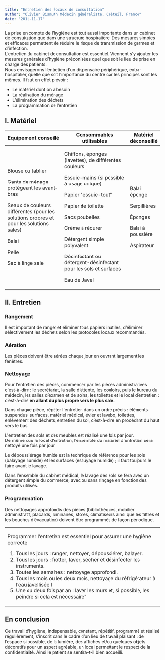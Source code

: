 ```yaml
---
title: "Entretien des locaux de consultation"
author: "Olivier Bismuth Médecin généraliste, Créteil, France"
date: "2011-11-17"
---
```


<div class="teaser"><p>La prise en compte de l’hygiène est tout aussi importante dans un cabinet de consultation que dans une structure hospitalière. Des mesures simples et efficaces permettent de réduire le risque de transmission de germes et d’infection.<br />
L’entretien du cabinet de consultation est essentiel. Viennent s’y ajouter les mesures générales d’hygiène préconisées quel que soit le lieu de prise en charge des patients.<br />
Nous envisagerons l’entretien d’un dispensaire périphérique, extra-hospitalier, quelle que soit l’importance du centre car les principes sont les mêmes. Il faut en effet prévoir :</p>
<ul>
<li>Le matériel dont on a besoin</li>
<li>La réalisation du ménage</li>
<li>L’élimination des déchets</li>
<li>La programmation de l’entretien</li>
</ul></div>

## I. Matériel

<table>

<thead>

<tr>

<th scope="col" style="width: 203px;">Equipement  
conseillé</th>

<th scope="col" style="width: 231px;">Consommables  
utilisables</th>

<th scope="col">Matériel déconseillé</th>

</tr>

</thead>

<tbody>

<tr>

<td style="width: 207px;">

Blouse ou tablier

Gants de ménage protégeant les avant-bras

Seaux de couleurs différentes (pour les solutions propres et pour les solutions sales)

Balai

Pelle

Sac à linge sale

</td>

<td style="width: 235px;">

Chiffons, éponges (lavettes), de différentes couleurs

Essuie-mains (si possible à usage unique)

Papier "essuie-tout"

Papier de toilette

Sacs poubelles

Crème à récurer

Détergent simple polyvalent

Désinfectant ou détergent-désinfectant pour les sols et surfaces

Eau de Javel

</td>

<td>

Balai éponge

Serpillières

Éponges

Balai à poussière

Aspirateur

</td>

</tr>

</tbody>

</table>

## II. Entretien

### Rangement

Il est important de ranger et éliminer tous papiers inutiles, d’éliminer sélectivement les déchets selon les protocoles locaux recommandés.

### Aération

Les pièces doivent être aérées chaque jour en ouvrant largement les fenêtres.

### Nettoyage

Pour l’entretien des pièces, commencer par les pièces administratives c'est-à-dire : le secrétariat, la salle d’attente, les couloirs, puis le bureau du médecin, les salles d’examen et de soins, les toilettes et le local d’entretien : c’est-à-dire **en allant du plus propre vers le plus sale.**

Dans chaque pièce, répéter l'entretien dans un ordre précis : éléments suspendus, surfaces, matériel médical, évier et lavabo, toilettes, enlèvement des déchets, entretien du sol, c’est-à-dire en procédant du haut vers le bas.

L'entretien des sols et des meubles est réalisé une fois par jour.  
De même que le local d’entretien, l’ensemble du matériel d'entretien sera nettoyé une fois par jour.

Le dépoussiérage humide est la technique de référence pour les sols (balayage humide) et les surfaces (essuyage humide) ; il faut toujours le faire avant le lavage.

Dans l’ensemble du cabinet médical, le lavage des sols se fera avec un détergent simple du commerce, avec ou sans rinçage en fonction des produits utilisés.

### Programmation

Des nettoyages approfondis des pièces (bibliothèques, mobilier administratif, placards, luminaires, stores, climatiseurs ainsi que les filtres et les bouches d’évacuation) doivent être programmés de façon périodique.

<table>

<tbody>

<tr>

<td>

Programmer l’entretien est essentiel pour assurer une hygiène correcte

<ol><li>Tous les jours : ranger, nettoyer, dépoussiérer, balayer.</li><li>Tous les jours : frotter, laver, sécher et désinfecter les instruments.</li><li>Toutes les semaines : nettoyage approfondi.</li><li>Tous les mois ou les deux mois, nettoyage du réfrigérateur à l’eau javellisée l</li><li>Une ou deux fois par an : laver les murs et, si possible, les peindre si cela est nécessaire"</li></ol></td>

</tr>

</tbody>

</table>

## En conclusion

Ce travail d’hygiène, indispensable, constant, répétitif, programmé et réalisé régulièrement, s’inscrit dans le cadre d’un lieu de travail plaisant : de l’espace si possible, de la lumière, des affiches et/ou quelques objets décoratifs pour un aspect agréable, un local permettant le respect de la confidentialité. Ainsi le patient se sentira-t-il bien accueilli.
